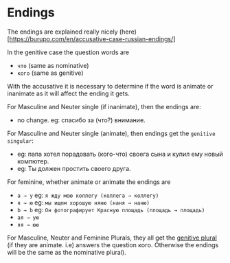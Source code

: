 # Endings

The endings are explained really nicely (here)[https://burupo.com/en/accusative-case-russian-endings/]

In the genitive case the question words are 
- `что` (same as nominative)
- `кого` (same as genitive)

With the accusative it is necessary to determine if the word is animate or inanimate as it will affect the ending it gets. 

For Masculine and Neuter single (if inanimate), then the endings are: 
- no change. eg: спасибо за (что?) внимание.

For Masculine and Neuter single (animate), then endings get the `genitive singular`:
- eg: папа хотел порадовать (кого-что) своега сына и купил ему новый компютер.
- eg: Ты должен простить своего друга.
  
For feminine, whether animate or animate the endings are
- `a → у` eg: `я жду мою коллегу (коллега → коллегу)`
- `я → ю` eg: `мы ищем хорошую няню (наня → наню)`
- `b → b` eg: `Он фотографирует Красную площадь (площадь → площадь)`
- `ая → ую` 
- `яя → юю`

For Masculine, Neuter and Feminine Plurals, they all get the [genitive plural](https://github.com/Blargian/ruski-b1/blob/master/notes/genitive_case/endings.md) (if they are animate. i.e) answers the question кого. Otherwise the endings will be the same as the nominative plural). 
